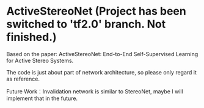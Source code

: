 # ActiveStereoNet (Project has been switched to 'tf2.0' branch. Not finished.) 
Based on the paper: ActiveStereoNet: End-to-End Self-Supervised Learning for Active Stereo Systems.

The code is just about part of network architecture, so please only regard it as reference.

Future Work：Invalidation network is similar to StereoNet, maybe I will implement that in the future.
